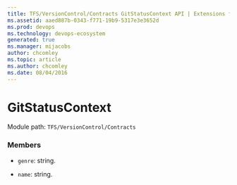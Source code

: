 ```yaml
---
title: TFS/VersionControl/Contracts GitStatusContext API | Extensions for Azure DevOps Services
ms.assetid: aaed887b-0343-f771-19b9-5317e3e3652d
ms.prod: devops
ms.technology: devops-ecosystem
generated: true
ms.manager: mijacobs
author: chcomley
ms.topic: article
ms.author: chcomley
ms.date: 08/04/2016
---
```


# GitStatusContext

Module path: `TFS/VersionControl/Contracts`


### Members

* `genre`: string. 

* `name`: string. 

